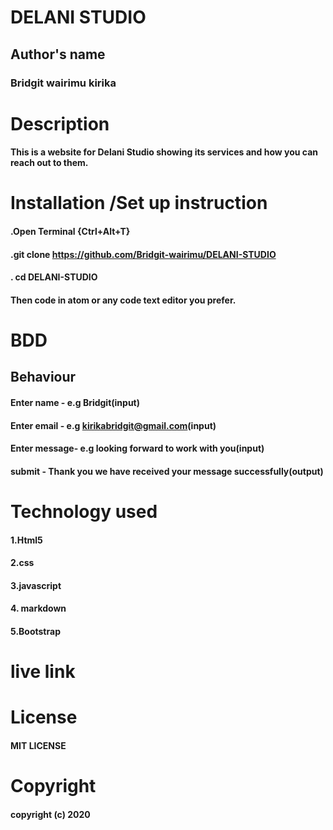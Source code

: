 # DELANI STUDIO
## Author's name
### Bridgit wairimu kirika
# Description
#### This is a website for Delani Studio showing its services and how you can reach out to them.
# Installation /Set up instruction
#### .Open Terminal {Ctrl+Alt+T}
#### .git clone https://github.com/Bridgit-wairimu/DELANI-STUDIO
#### . cd DELANI-STUDIO

#### Then code in atom or any code text editor you prefer.

# BDD
## Behaviour                
#### Enter name -    e.g Bridgit(input)
#### Enter email -   e.g kirikabridgit@gmail.com(input)
#### Enter message-  e.g looking forward to work with you(input)
#### submit  -     Thank you we have received your message successfully(output)   

# Technology used
#### 1.Html5
#### 2.css
#### 3.javascript
#### 4. markdown
#### 5.Bootstrap

# live link
#### 
# License
#### MIT LICENSE

# Copyright
#### copyright (c) 2020
